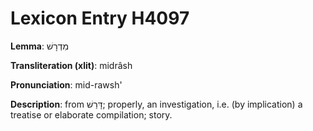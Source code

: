 # Lexicon Entry H4097

**Lemma**: מִדְרָשׁ

**Transliteration (xlit)**: midrâsh

**Pronunciation**: mid-rawsh'

**Description**:
from דָּרַשׁ; properly, an investigation, i.e. (by implication) a treatise or elaborate compilation; story.
